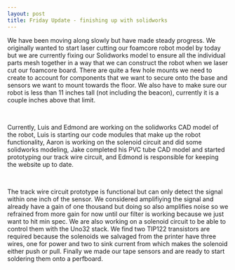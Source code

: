 ```yaml
---
layout: post
title: Friday Update - finishing up with solidworks
---
```


<p>We have been moving along slowly but have made steady progress. We originally wanted to start laser cutting our foamcore robot model by today but we are currently fixing our Solidworks model to ensure all the individual parts mesh together in a way that we can construct the robot when we laser cut our foamcore board. There are quite a few hole mounts we need to create to account for components that we want to secure onto the base and sensors we want to mount towards the floor. We also have to make sure our robot is less than 11 inches tall (not including the beacon), currently it is a couple inches above that limit.</p> <br />

<p>Currently, Luis and Edmond are working on the solidworks CAD model of the robot, Luis is starting our code modules that make up the robot functionality, Aaron is working on the solenoid circuit and did some solidworks modeling, Jake completed his PVC tube CAD model and started prototyping our track wire circuit, and Edmond is responsible for keeping the website up to date.</p> <br />

<p>The track wire circuit prototype is functional but can only detect the signal within one inch of the sensor. We considered amplifiying the signal and already have a gain of one thousand but doing so also amplifies noise so we refrained from more gain for now until our filter is working because we just want to hit min spec. We are also working on a solenoid circuit to be able to control them with the Uno32 stack. We find two TIP122 transistors are required because the solenoids we salvaged from the printer have three wires, one for power and two to sink current from which makes the solenoid either push or pull. Finally we made our tape sensors and are ready to start soldering them onto a perfboard.</p>